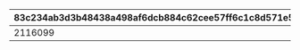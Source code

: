 |83c234ab3d3b48438a498af6dcb884c62cee57ff6c1c8d571e5720244bf1eddb|366450a674ee4ddd9b9e9f3b77ca34da00555c7b7eb23189487da384944f138c|af63b6503cc7f900f3a1accc153e3f6f664ed0fdbb8abf45aa5159a87ddf088c|061690fab1dd10bee9af16912605099a290ceb17894b5433f8d8b12944e20209|8be6aced3a48cf257ebfbfbf5c6c2cd69165886013145924011e55641906e762|7297a65f68ea381b7808398cb248582ff6415ac1ea40cbdc1b5bcc561ecf57b3|cc276f14f76b29b60245872e0c2fbd746c1e1ca9adc494592405727e8ff61ec4|ee194830b4589767b443519b7f87a4311d3ae7ef3307bb01ef4aad0fb8faee9b|
| --- | --- | --- | --- | --- | --- | --- | --- |
|2116099|common_btn_2_16_skip|2023/02/15 15:00:00|1|common_label_release_2_16_skip|50|balloon_story_2nd_16_skip|2001000|